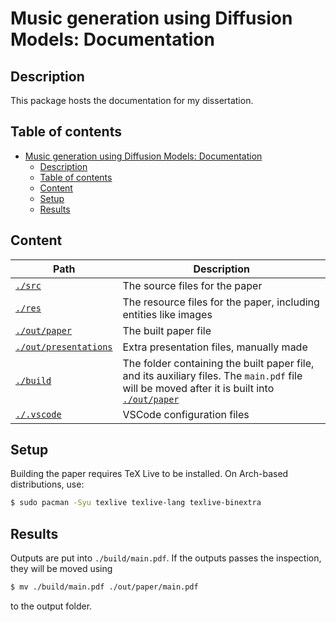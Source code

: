 # Music generation using Diffusion Models: Documentation

## Description

This package hosts the documentation for my dissertation.

## Table of contents

- [Music generation using Diffusion Models: Documentation](#music-generation-using-diffusion-models-documentation)
  - [Description](#description)
  - [Table of contents](#table-of-contents)
  - [Content](#content)
  - [Setup](#setup)
  - [Results](#results)

## Content

| Path                                         | Description                                                                                                                                                |
| -------------------------------------------- | ---------------------------------------------------------------------------------------------------------------------------------------------------------- |
| [`./src`](./src)                             | The source files for the paper                                                                                                                             |
| [`./res`](./res)                             | The resource files for the paper, including entities like images                                                                                           |
| [`./out/paper`](./out/paper)                 | The built paper file                                                                                                                                       |
| [`./out/presentations`](./out/presentations) | Extra presentation files, manually made                                                                                                                    |
| [`./build`](./build)                         | The folder containing the built paper file, and its auxiliary files. The `main.pdf` file will be moved after it is built into [`./out/paper`](./out/paper) |
| [`./.vscode`](./.vscode)                     | VSCode configuration files                                                                                                                                 |

## Setup

Building the paper requires TeX Live to be installed. On Arch-based distributions, use:

```sh
$ sudo pacman -Syu texlive texlive-lang texlive-binextra
```

## Results

Outputs are put into `./build/main.pdf`. If the outputs passes the inspection, they will be moved using

```sh
$ mv ./build/main.pdf ./out/paper/main.pdf
```

to the output folder.

